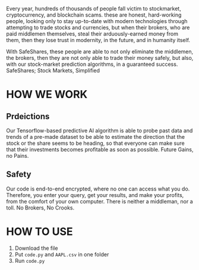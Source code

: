 Every year, hundreds of thousands of people fall victim to stockmarket, cryptocurrency, and blockchain scams. these are honest, hard-working people, looking only to stay up-to-date with modern technologies through attempting to trade stocks and currencies, but when their brokers, who are paid middlemen themselves, steal their arduously-earned money from them, then they lose trust in modernity, in the future, and in humanity itself.

With SafeShares, these people are able to not only eliminate the middlemen, the brokers, then they are not only able to trade their money safely, but also, with our stock-market prediction algorithms, in a guaranteed success. SafeShares; Stock Markets, Simplified

# HOW WE WORK
## Prdeictions

Our Tensorflow-based predictive AI algorithm is able to probe past data and trends of a pre-made dataset to be able to estimate the direction that the stock or the share seems to be heading, so that everyone can make sure that their investments becomes profitable as soon as possible. Future Gains, no Pains.

## Safety

Our code is end-to-end encrypted, where no one can access what you do. Therefore, you enter your query, get your results, and make your profits, from the comfort of your own computer. There is neither a middleman, nor a toll. No Brokers, No Crooks.

# HOW TO USE

1. Download the file
2. Put `code.py` and `AAPL.csv` in one folder
3. Run `code.py`
